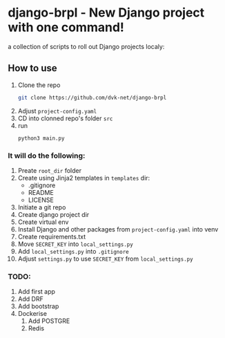 # django-brpl - New Django project with one command!

a collection of scripts to roll out Django projects localy: 

## How to use

1. Clone the repo
    ```bash
    git clone https://github.com/dvk-net/django-brpl
    ```
1. Adjust `project-config.yaml`
1. CD into clonned repo's folder `src`
1. run
    ```python3
    python3 main.py
    ```


### It will do the following:

1. Preate `root_dir` folder
1. Create using Jinja2 templates in `templates` dir:
    - .gitignore
    - README
    - LICENSE
1. Initiate a git repo
1. Create django project dir
1. Create virtual env
1. Install Django and other packages from `project-config.yaml` into venv
1. Create requirements.txt
1. Move `SECRET_KEY` into `local_settings.py`
1. Add `local_settings.py` into `.gitignore`
1. Adjust `settings.py` to use `SECRET_KEY` from `local_settings.py`

### TODO:

1. Add first app
1. Add DRF
1. Add bootstrap
1. Dockerise 
    1. Add POSTGRE
    1. Redis
